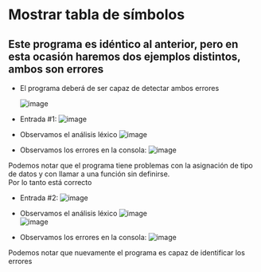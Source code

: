 # Mostrar tabla de símbolos

## Este programa es idéntico al anterior, pero en esta ocasión haremos dos ejemplos distintos, ambos son errores

- El programa deberá de ser capaz de detectar ambos errores

  ![image](https://user-images.githubusercontent.com/80979314/201779721-f5d66618-f98d-4cef-972e-33d370fda456.png)

- Entrada #1:
  ![image](https://user-images.githubusercontent.com/80979314/201779950-80423c3b-e50d-4140-acfb-93f20726abf4.png)

- Observamos el análisis léxico
  ![image](https://user-images.githubusercontent.com/80979314/201780003-fa36b755-30c1-4e11-beb5-58075572ee9c.png)

- Observamos los errores en la consola:
  ![image](https://user-images.githubusercontent.com/80979314/201780067-281c4832-d47a-4c38-9f2a-259a469b9ca2.png)

Podemos notar que el programa tiene problemas con la asignación de tipo de datos y con llamar a una función sin definirse. <br>
Por lo tanto está correcto <br>

- Entrada #2:
  ![image](https://user-images.githubusercontent.com/80979314/201780393-487d8948-8e57-441f-aada-b037cba6b716.png)

- Observamos el análisis léxico
  ![image](https://user-images.githubusercontent.com/80979314/201780631-dc4fd649-4277-44a9-9746-908f5c4ebe74.png) <br>
  ![image](https://user-images.githubusercontent.com/80979314/201780668-61b40f16-fb32-4123-8d0f-cbb183e465eb.png)

- Observamos los errores en la consola:
  ![image](https://user-images.githubusercontent.com/80979314/201780712-2bec7d3b-1f81-4b16-ac5e-65063100fe6b.png)

Podemos notar que nuevamente el programa es capaz de identificar los errores
